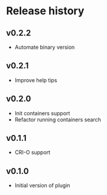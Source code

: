 # Release history

## v0.2.2

- Automate binary version

## v0.2.1

- Improve help tips

## v0.2.0

- Init containers support
- Refactor running containers search

## v0.1.1

- CRI-O support

## v0.1.0

- Initial version of plugin
